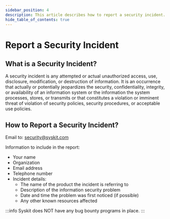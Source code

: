 ```yaml
---
sidebar_position: 4
description: This article describes how to report a security incident.
hide_table_of_contents: true
---
```


# Report a Security Incident

## What is a Security Incident?
A security incident is any attempted or actual unauthorized access, use, disclosure, modification, or destruction of information. It is an occurrence that actually or potentially jeopardizes the security, confidentiality, integrity, or availability of an information system or the information the system processes, stores, or transmits or that constitutes a violation or imminent threat of violation of security policies, security procedures, or acceptable use policies.

## How to Report a Security Incident?

Email to: [security@syskit.com](mailto:security@syskit.com)

Information to include in the report:
* Your name
* Organization
* Email address
* Telephone number
* Incident details:
    * The name of the product the incident is referring to
    * Description of the information security problem
    * Date and time the problem was first noticed (if possible)
    * Any other known resources affected

:::info
Syskit does NOT have any bug bounty programs in place.
:::